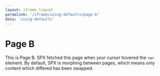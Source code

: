 ```yaml
---
layout: iframe.liquid
permalink: '/iframe/using-defaults/page-b'
data: 'using-defaults'
---
```


# Page B

This is Page B. SPX fetched this page when your cursor hovered the `<a>` element. By default, SPX is morphing between pages, which means only content which differed has been swapped.
